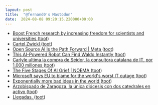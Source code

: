 ```yaml
---
layout: post
title:  "@fernand0's Mastodon"
date:  2024-08-08 09:20:15.220000+00:00
---
```

*  [Boost French research by increasing freedom for scientists and universities ](https://www.nature.com/articles/d41586-024-02382-) ([toot](https://mastodon.social/@fernand0/112925659314135181))
*  [Cartel Zwickl ](https://www.flickr.com/photos/fernand0/53895290149) ([toot](https://mastodon.social/@fernand0/112925617133909607))
*  [Open Source AI Is the Path Forward \| Meta ](https://about.fb.com/news/2024/07/open-source-ai-is-the-path-forward) ([toot](https://mastodon.social/@fernand0/112925512475540577))
*  [This AI-Powered Robot Can Find Waldo Instantly ](https://www.popularmechanics.com/technology/robots/a22705240/this-ai-powered-robot-can-find-waldo-instantly) ([toot](https://mastodon.social/@fernand0/112925487170294151))
*  [Carlyle ultima la compra de Seidor, la consultora catalana de IT, por 1.000 millones ](https://www.elconfidencial.com/empresas/2024-07-24/carlyle-ultima-compra-consultora-seidor_3930666) ([toot](https://mastodon.social/@fernand0/112925249229461075))
*  [The Five Stages Of AI Grief \| NOEMA ](https://www.noemamag.com/the-five-stages-of-ai-grief) ([toot](https://mastodon.social/@fernand0/112924583930495521))
*  [Microsoft says EU to blame for the world's worst IT outage ](https://www.euronews.com/next/2024/07/22/microsoft-says-eu-to-blame-for-the-worlds-worst-it-outag) ([toot](https://mastodon.social/@fernand0/112923758813714928))
*  [Exponentially more bad ideas in the world ](https://dougbelshaw.com/blog/2024/07/22/exponentially-more-bad-ideas-in-the-world) ([toot](https://mastodon.social/@fernand0/112922146316328664))
*  [Arzobispado de Zaragoza, la única diócesis con dos catedrales en activo ](https://redaccion.camarazaragoza.com/arzobispado-zaragoza-unica-diocesis-dos-catedrales-activo) ([toot](https://mastodon.social/@fernand0/112921960855064762))
*  [Llegadas. ](https://avecesunafoto.wordpress.com/2024/08/06/llegadas) ([toot](https://mastodon.social/@fernand0/112921947566128072))

